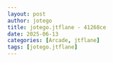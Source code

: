 ```yaml
---
layout: post
author: jotego
title: jotego.jtflane - 41268ce
date: 2025-06-13
categories: [Arcade, jtflane]
tags: [jotego.jtflane]
---
```


